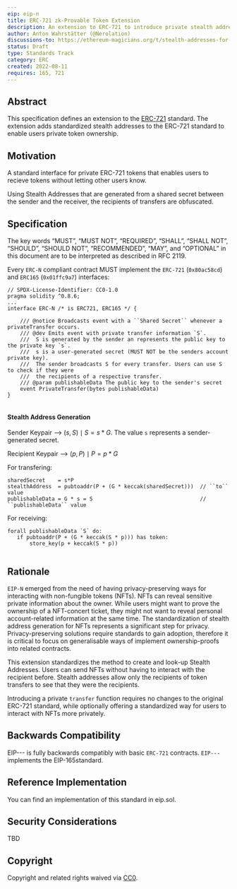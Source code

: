 ```yaml
---
eip: eip-n
title: ERC-721 zk-Provable Token Extension
description: An extension to ERC-721 to introduce private stealth addresses
author: Anton Wahrstätter (@Nerolation)
discussions-to: https://ethereum-magicians.org/t/stealth-addresses-for-erc721s/10330
status: Draft
type: Standards Track
category: ERC
created: 2022-08-11
requires: 165, 721
---
```


## Abstract
This specification defines an extension to the [ERC-721](https://eips.ethereum.org/EIPS/eip-721) standard. The extension adds standardized stealth addresses to the ERC-721 standard to enable users private token ownership.

## Motivation
A standard interface for private ERC-721 tokens that enables users to recieve tokens without letting other users know. 

Using Stealth Addresses that are generated from a shared secret between the sender and the receiver, the recipients of transfers are obfuscated. 

## Specification
The key words “MUST”, “MUST NOT”, “REQUIRED”, “SHALL”, “SHALL NOT”, “SHOULD”, “SHOULD NOT”, “RECOMMENDED”, “MAY”, and “OPTIONAL” in this document are to be interpreted as described in RFC 2119.

Every `ERC-N` compliant contract MUST implement the `ERC-721` (`0x80ac58cd`) and `ERC165` (`0x01ffc9a7`) interfaces:

```solidity
// SPDX-License-Identifier: CC0-1.0
pragma solidity ^0.8.6;
...
interface ERC-N /* is ERC721, ERC165 */ {

    /// @notice Broadcasts event with a ``Shared Secret`` whenever a privateTransfer occurs.
    /// @dev Emits event with private transfer information `S`. 
    ///  S is generated by the sender an represents the public key to the private key `s`.
    ///  s is a user-generated secret (MUST NOT be the senders account private key).
    ///  The sender broadcasts S for every transfer. Users can use S to check if they were
    ///  the recipients of a respective transfer.
    /// @param publishableData The public key to the sender's secret
    event PrivateTransfer(bytes publishableData)
}
    
```
#### Stealth Address Generation
    


 Sender Keypair    --> $(s,S) \mid S = s * G.$ The value `s` represents a sender-generated secret.
    
 Recipient Keypair --> $(p,P) \mid P = p * G$
 
  For transfering:
 ```console
sharedSecret    = s*P
stealthAddress  = pubtoaddr(P + (G * keccak(sharedSecret)))  // ``to`` value
publishableData = G * s = S                                  // ``publishableData`` value
 ```
    
 For receiving:
 ```console
forall publishableData `S` do:
    if pubtoaddr(P + (G * keccak(S * p))) has token:
        store_key(p + keccak(S * p))
    
```


## Rationale
`EIP-N` emerged from the need of having privacy-preserving ways for interacting with non-fungible tokens (NFTs). NFTs can reveal sensitive private information about the owner. While users might want to prove the ownership of a NFT-concert ticket, they might not want to reveal personal account-related information at the same time. The standardization of stealth address generation for NFTs represents a significant step for privacy. Privacy-preserving solutions require standards to gain adoption, therefore it is critical to focus on generalisable ways of implement ownership-proofs into related contracts.
    
This extension standardizes the method to create and look-up Stealth Addresses. Users can send NFTs without having to interact with the recipient before. Stealth addresses allow only the recipients of token transfers to see that they were the recipients. 
    
Introducing a private `transfer` function requires no changes to the original ERC-721 standard, while optionally offering a standardized way for users to interact with NFTs more privately.

## Backwards Compatibility
EIP--- is fully backwards compatibly with basic `ERC-721` contracts. `EIP---` implements the EIP-165standard.

## Reference Implementation
You can find an implementation of this standard in eip.sol.

## Security Considerations
TBD

## Copyright
Copyright and related rights waived via [CC0](../LICENSE.md).

